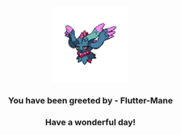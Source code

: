 <p align="center">
    <img src="https://raw.githubusercontent.com/PokeAPI/sprites/master/sprites/pokemon/987.png" width="150" height="150">
</p>
<h3 align="center">You have been greeted by - <b>Flutter-Mane</b></h3>
<h3 align="center">Have a wonderful day!</h3>
